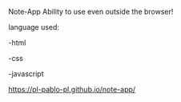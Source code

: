 Note-App
Ability to use even outside the browser!

language used:

-html

-css

-javascript

https://pl-pablo-pl.github.io/note-app/
